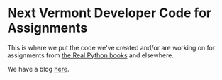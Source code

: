 # Next Vermont Developer Code for Assignments

This is where we put the code we've created and/or are working on for
assignments from [the Real Python books](https://realpython.com/) and elsewhere. 

We have a blog [here](http://nxtvtdev.com).
